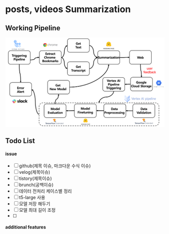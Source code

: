 # posts, videos Summarization

## Working Pipeline
![image](/assets/pipeline.png)

## Todo List
#### issue
- [ ] github(제목 이슈, 마크다운 수식 이슈)
- [ ] velog(제목이슈)
- [ ] tistory(제목이슈)
- [ ] brunch(공백이슈)
- [ ] 데이터 전처리 케이스별 정리
- [ ] t5-large 사용
- [ ] 모델 저장 해두기
- [ ] 모델 최대 길이 조정 
- [ ] 

#### additional features
